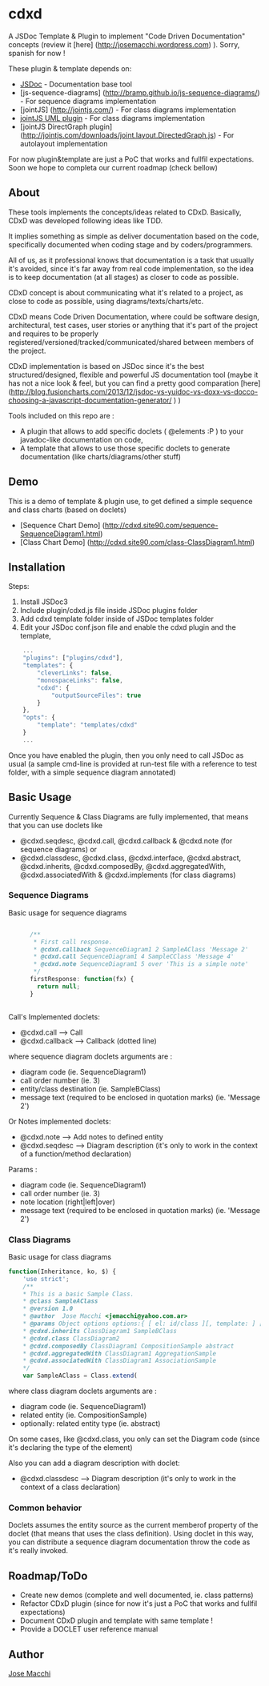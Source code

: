 cdxd
====

A JSDoc Template &amp; Plugin to implement "Code Driven <X> Documentation" concepts (review it [here] (http://josemacchi.wordpress.com) ). Sorry, spanish for now !

These plugin & template depends on:
* [JSDoc](https://github.com/jsdoc3/jsdoc) - Documentation base tool
* [js-sequence-diagrams] (http://bramp.github.io/js-sequence-diagrams/) - For sequence diagrams implementation
* [jointJS] (http://jointjs.com/) - For class diagrams implementation
* [jointJS UML plugin](http://jointjs.com/downloads/joint.shapes.uml.js) - For class diagrams implementation
* [jointJS DirectGraph plugin] (http://jointjs.com/downloads/joint.layout.DirectedGraph.js) - For autolayout implementation

For now plugin&template are just a PoC that works and fullfil expectations. Soon we hope to completa our current roadmap (check bellow)

## About

These tools implements the concepts/ideas related to CDxD. Basically, CDxD was developed following ideas like TDD.

It implies something as simple as deliver documentation based on the code, specifically documented when coding stage and by coders/programmers.
 
All of us, as it professional knows that documentation is a task that usually it's avoided, since it's far away from real code implementation, so the idea is to keep documentation (at all stages) as closer to code as possible.

CDxD concept is about communicating what it's related to a project, as close to code as possible, using diagrams/texts/charts/etc. 

CDxD means Code Driven <x> Documentation, where <x> could be software design, architectural, test cases, user stories or anything that it's part of the project and requires to be properly registered/versioned/tracked/communicated/shared between members of the project.

CDxD implementation is based on JSDoc since it's the best structured/designed, flexible and powerful JS documentation tool (maybe it has not a nice look & feel, but you can find a pretty good comparation [here] (http://blog.fusioncharts.com/2013/12/jsdoc-vs-yuidoc-vs-doxx-vs-docco-choosing-a-javascript-documentation-generator/ ) )

Tools included on this repo are :
* A plugin that allows to add specific doclets ( @elements :P ) to your javadoc-like documentation on code,
* A template that allows to use those specific doclets to generate documentation (like charts/diagrams/other stuff)

## Demo

This is a demo of template & plugin use, to get defined a simple sequence and class charts (based on doclets)

* [Sequence Chart Demo] (http://cdxd.site90.com/sequence-SequenceDiagram1.html)
* [Class Chart Demo] (http://cdxd.site90.com/class-ClassDiagram1.html)

## Installation

Steps:

1. Install JSDoc3 
2. Include plugin/cdxd.js file inside JSDoc plugins folder
3. Add cdxd template folder inside of JSDoc templates folder
4. Edit your JSDoc conf.json file and enable the cdxd plugin and the template,   

```javascript
    ...
    "plugins": ["plugins/cdxd"],
    "templates": {
        "cleverLinks": false,
        "monospaceLinks": false,
        "cdxd": {
            "outputSourceFiles": true
        }
    },
	"opts": {
		"template": "templates/cdxd"
	}
	...
```

Once you have enabled the plugin, then you only need to call JSDoc as usual 
(a sample cmd-line is provided at run-test file with a reference to test folder, with a simple sequence diagram annotated)

## Basic Usage

Currently Sequence & Class Diagrams are fully implemented, that means that you can use doclets like

* @cdxd.seqdesc, @cdxd.call, @cdxd.callback & @cdxd.note (for sequence diagrams) or 
* @cdxd.classdesc, @cdxd.class, @cdxd.interface, @cdxd.abstract, @cdxd.inherits, @cdxd.composedBy, @cdxd.aggregatedWith, @cdxd.associatedWith & @cdxd.implements (for class diagrams)

### Sequence Diagrams

Basic usage for sequence diagrams 

```javascript

      /**
       * First call response.
	   * @cdxd.callback SequenceDiagram1 2 SampleAClass 'Message 2'
	   * @cdxd.call SequenceDiagram1 4 SampleCClass 'Message 4'
	   * @cdxd.note SequenceDiagram1 5 over 'This is a simple note'
       */
      firstResponse: function(fx) {
        return null;
      }
	  
```

Call's Implemented doclets:
* @cdxd.call --> Call
* @cdxd.callback --> Callback (dotted line)

where sequence diagram doclets arguments are :

* diagram code (ie. SequenceDiagram1)
* call order number  (ie. 3)
* entity/class destination  (ie. SampleBClass)
* message text (required to be enclosed in quotation marks) (ie. 'Message 2')

Or Notes implemented doclets:
* @cdxd.note --> Add notes to defined entity 
* @cdxd.seqdesc --> Diagram description (it's only to work in the context of a function/method declaration)

Params :
* diagram code (ie. SequenceDiagram1)
* call order number  (ie. 3)
* note location  (right|left|over)
* message text (required to be enclosed in quotation marks) (ie. 'Message 2')


### Class Diagrams

Basic usage for class diagrams

```javascript
function(Inheritance, ko, $) {
    'use strict';
    /**
    * This is a basic Sample Class.
	* @class SampleAClass
    * @version 1.0
    * @author  Jose Macchi <jemacchi@yahoo.com.ar>
    * @params Object options options:{ [ el: id/class ][, template: ] [, effects: {...}]  } -> effects: jQuery UI effects.
	* @cdxd.inherits ClassDiagram1 SampleBClass
	* @cdxd.class ClassDiagram2
    * @cdxd.composedBy ClassDiagram1 CompositionSample abstract
	* @cdxd.aggregatedWith ClassDiagram1 AggregationSample	
	* @cdxd.associatedWith ClassDiagram1 AssociationSample	
    */
    var SampleAClass = Class.extend(
```

where class diagram doclets arguments are :
* diagram code (ie. SequenceDiagram1)
* related entity  (ie. CompositionSample)
* optionally: related entity type  (ie. abstract)

On some cases, like @cdxd.class, you only can set the Diagram code (since it's declaring the type of the element)

Also you can add a diagram description with doclet:

* @cdxd.classdesc --> Diagram description (it's only to work in the context of a class declaration)

### Common behavior

Doclets assumes the entity source as the current memberof property of the doclet (that means that uses the class definition).
Using doclet in this way, you can distribute a sequence diagram documentation throw the code as it's really invoked.

## Roadmap/ToDo

* Create new demos (complete and well documented, ie. class patterns)
* Refactor CDxD plugin (since for now it's just a PoC that works and fullfil expectations)
* Document CDxD plugin and template with same template ! 
* Provide a DOCLET user reference manual

## Author

[Jose Macchi](https://github.com/jemacchi)
